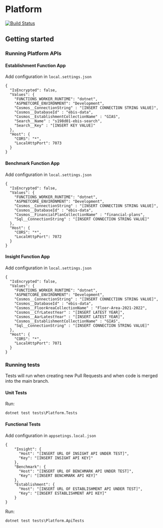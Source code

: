 # Platform

[![Build Status](https://dfe-ssp.visualstudio.com/s198-DfE-Benchmarking-service/_apis/build/status%2FPlatform%20CICD?branchName=main)](https://dfe-ssp.visualstudio.com/s198-DfE-Benchmarking-service/_build/latest?definitionId=2595&branchName=main)

## Getting started
[comment]: <> (I think we need a more high level overview of what is in this directory and where to find it.)
[comment]: <> (With respect to the connection string values, can we add in where to find these / who to contact to get them. A big issue in DfE is not knowing who has access to what, and where to get certain access critical information. Adding something in here could help aleviate that in our project.)

### Running Platform APIs
[comment]: <> (Can we explain what the purpose of each of these APIs is at a high level?)
#### Establishment Function App
Add configuration in `local.settings.json`
```
{
  "IsEncrypted": false,
  "Values": {
    "FUNCTIONS_WORKER_RUNTIME": "dotnet",
    "ASPNETCORE_ENVIRONMENT": "Development",
    "Cosmos__ConnectionString" : "[INSERT CONNECTION STRING VALUE]",
    "Cosmos__DatabaseId" : "ebis-data",
    "Cosmos__EstablishmentCollectionName" : "GIAS",
    "Search__Name" : "s198d01-ebis-search",
    "Search__Key" : "[INSERT KEY VALUE]"
  },
  "Host": {
    "CORS": "*",
    "LocalHttpPort": 7073
  }
}
```

#### Benchmark Function App
Add configuration in `local.settings.json`
```
{
  "IsEncrypted": false,
  "Values": {
    "FUNCTIONS_WORKER_RUNTIME": "dotnet",
    "ASPNETCORE_ENVIRONMENT": "Development",
    "Cosmos__ConnectionString" : "[INSERT CONNECTION STRING VALUE]",
    "Cosmos__DatabaseId" : "ebis-data",
    "Cosmos__FinancialPlanCollectionName" : "financial-plans",
    "Sql__ConnectionString" : "[INSERT CONNECTION STRING VALUE]"
  },
  "Host": {
    "CORS": "*",
    "LocalHttpPort": 7072
  }
}
```

#### Insight Function App
Add configuration in `local.settings.json`
```
{
  "IsEncrypted": false,
  "Values": {
    "FUNCTIONS_WORKER_RUNTIME": "dotnet",
    "ASPNETCORE_ENVIRONMENT": "Development",
    "Cosmos__ConnectionString" : "[INSERT CONNECTION STRING VALUE]",
    "Cosmos__DatabaseId" : "ebis-data",
    "Cosmos__FloorAreaCollectionName" : "Floor-Area-2021-2022",
    "Cosmos__CfrLatestYear" : "[INSERT LATEST YEAR]",
    "Cosmos__AarLatestYear" : "[INSERT LATEST YEAR]",
    "Cosmos__EstablishmentCollectionName" : "GIAS",
    "Sql__ConnectionString" : "[INSERT CONNECTION STRING VALUE]"
  },
  "Host": {
    "CORS": "*",
    "LocalHttpPort": 7071
  }
}
```

### Running tests
[comment]: <> (Are there any other tests for the APIs? Should we document at a high level what the tests are doing?)
Tests will run when creating new Pull Requests and when code is merged into the main branch.
#### Unit Tests
[comment]: <> (Do the run requirements change if your using WSL vs cmd etc? I'd assume not, but just checking.)
[comment]: <> (Can you add which directory you need to be in to run these please?)
Run:
```
dotnet test tests\Platform.Tests
```
#### Functional Tests
Add configuration in `appsetings.local.json`
```
{
    "Insight": {
      "Host": "[INSERT URL OF INSIGHT API UNDER TEST]",
      "Key": "[INSERT INSIGHT API KEY]"
    },
    "Benchmark": {
      "Host": "[INSERT URL OF BENCHMARK API UNDER TEST]",
      "Key": "[INSERT BENCHMARK API KEY]"
    },
    "Establishment": {
      "Host": "[INSERT URL OF ESTABLISHMENT API UNDER TEST]",
      "Key": "[INSERT ESTABLISHMENT API KEY]"
    }
}
```
Run:
```
dotnet test tests\Platform.ApiTests
```